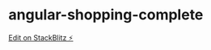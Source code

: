 # angular-shopping-complete

[Edit on StackBlitz ⚡️](https://stackblitz.com/edit/angular-shopping-complete)